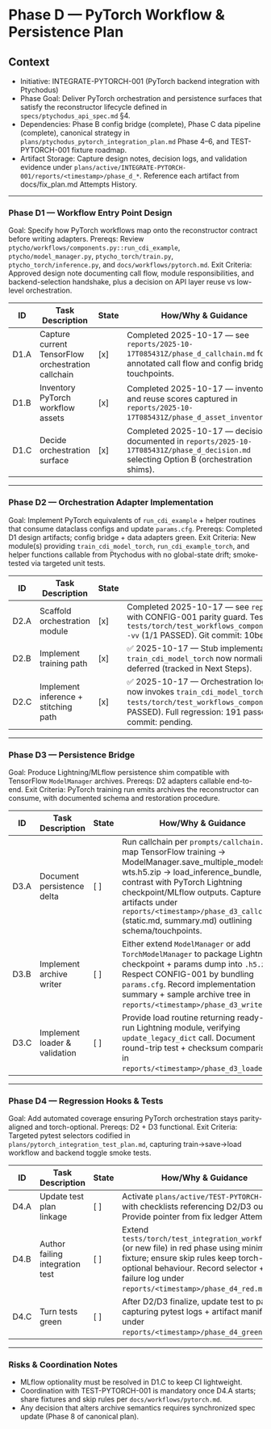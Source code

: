 # Phase D — PyTorch Workflow & Persistence Plan

## Context
- Initiative: INTEGRATE-PYTORCH-001 (PyTorch backend integration with Ptychodus)
- Phase Goal: Deliver PyTorch orchestration and persistence surfaces that satisfy the reconstructor lifecycle defined in `specs/ptychodus_api_spec.md` §4.
- Dependencies: Phase B config bridge (complete), Phase C data pipeline (complete), canonical strategy in `plans/ptychodus_pytorch_integration_plan.md` Phase 4–6, and TEST-PYTORCH-001 fixture roadmap.
- Artifact Storage: Capture design notes, decision logs, and validation evidence under `plans/active/INTEGRATE-PYTORCH-001/reports/<timestamp>/phase_d_*`. Reference each artifact from docs/fix_plan.md Attempts History.

---

### Phase D1 — Workflow Entry Point Design
Goal: Specify how PyTorch workflows map onto the reconstructor contract before writing adapters.
Prereqs: Review `ptycho/workflows/components.py::run_cdi_example`, `ptycho/model_manager.py`, `ptycho_torch/train.py`, `ptycho_torch/inference.py`, and `docs/workflows/pytorch.md`.
Exit Criteria: Approved design note documenting call flow, module responsibilities, and backend-selection handshake, plus a decision on API layer reuse vs low-level orchestration.

| ID | Task Description | State | How/Why & Guidance |
| --- | --- | --- | --- |
| D1.A | Capture current TensorFlow orchestration callchain | [x] | Completed 2025-10-17 — see `reports/2025-10-17T085431Z/phase_d_callchain.md` for annotated call flow and config bridge touchpoints. |
| D1.B | Inventory PyTorch workflow assets | [x] | Completed 2025-10-17 — inventory and reuse scores captured in `reports/2025-10-17T085431Z/phase_d_asset_inventory.md`. |
| D1.C | Decide orchestration surface | [x] | Completed 2025-10-17 — decision documented in `reports/2025-10-17T085431Z/phase_d_decision.md` selecting Option B (orchestration shims). |

---

### Phase D2 — Orchestration Adapter Implementation
Goal: Implement PyTorch equivalents of `run_cdi_example` + helper routines that consume dataclass configs and update `params.cfg`.
Prereqs: Completed D1 design artifacts; config bridge + data adapters green.
Exit Criteria: New module(s) providing `train_cdi_model_torch`, `run_cdi_example_torch`, and helper functions callable from Ptychodus with no global-state drift; smoke-tested via targeted unit tests.

| ID | Task Description | State | How/Why & Guidance |
| --- | --- | --- | --- |
| D2.A | Scaffold orchestration module | [x] | Completed 2025-10-17 — see `reports/2025-10-17T091450Z/phase_d2_scaffold.md` for torch-optional scaffold implementation with CONFIG-001 parity guard. Test selector: `pytest tests/torch/test_workflows_components.py::TestWorkflowsComponentsScaffold::test_run_cdi_example_calls_update_legacy_dict -vv` (1/1 PASSED). Git commit: 10be6913. |
| D2.B | Implement training path | [x] | ✅ 2025-10-17 — Stub implementation landed (`reports/2025-10-17T094500Z/phase_d2_training.md`). `_ensure_container` + `train_cdi_model_torch` now normalize inputs and delegate to Lightning stub per TDD plan; full Trainer integration + probe handling deferred (tracked in Next Steps). |
| D2.C | Implement inference + stitching path | [x] | ✅ 2025-10-17 — Orchestration logic implemented (`reports/2025-10-17T101500Z/phase_d2c_green.md`). `run_cdi_example_torch` now invokes `train_cdi_model_torch` + conditional `_reassemble_cdi_image_torch` stub per TF baseline parity. Test selector: `pytest tests/torch/test_workflows_components.py::TestWorkflowsComponentsRun::test_run_cdi_example_invokes_training -vv` (1/1 PASSED). Full regression: 191 passed, 0 failed. `_reassemble_cdi_image_torch` stub deferred to Phase D3 (full inference impl). Git commit: pending. |

---

### Phase D3 — Persistence Bridge
Goal: Produce Lightning/MLflow persistence shim compatible with TensorFlow `ModelManager` archives.
Prereqs: D2 adapters callable end-to-end.
Exit Criteria: PyTorch training run emits archives the reconstructor can consume, with documented schema and restoration procedure.

| ID | Task Description | State | How/Why & Guidance |
| --- | --- | --- | --- |
| D3.A | Document persistence delta | [ ] | Run callchain per `prompts/callchain.md` to map TensorFlow training → ModelManager.save_multiple_models → wts.h5.zip → load_inference_bundle, then contrast with PyTorch Lightning checkpoint/MLflow outputs. Capture artifacts under `reports/<timestamp>/phase_d3_callchain/` (static.md, summary.md) outlining schema/touchpoints. |
| D3.B | Implement archive writer | [ ] | Either extend `ModelManager` or add `TorchModelManager` to package Lightning checkpoint + params dump into `.h5.zip`. Respect CONFIG-001 by bundling `params.cfg`. Record implementation summary + sample archive tree in `reports/<timestamp>/phase_d3_writer.md`. |
| D3.C | Implement loader & validation | [ ] | Provide load routine returning ready-to-run Lightning module, verifying `update_legacy_dict` call. Document round-trip test + checksum comparison in `reports/<timestamp>/phase_d3_loader.md`. |

---

### Phase D4 — Regression Hooks & Tests
Goal: Add automated coverage ensuring PyTorch orchestration stays parity-aligned and torch-optional.
Prereqs: D2 + D3 functional.
Exit Criteria: Targeted pytest selectors codified in `plans/pytorch_integration_test_plan.md`, capturing train→save→load workflow and backend toggle smoke tests.

| ID | Task Description | State | How/Why & Guidance |
| --- | --- | --- | --- |
| D4.A | Update test plan linkage | [ ] | Activate `plans/active/TEST-PYTORCH-001` with checklists referencing D2/D3 outputs. Provide pointer from fix ledger Attempt log. |
| D4.B | Author failing integration test | [ ] | Extend `tests/torch/test_integration_workflow.py` (or new file) in red phase using minimal fixture; ensure skip rules keep torch-optional behaviour. Record selector + failure log under `reports/<timestamp>/phase_d4_red.md`. |
| D4.C | Turn tests green | [ ] | After D2/D3 finalize, update test to pass, capturing pytest logs + artifact manifests under `reports/<timestamp>/phase_d4_green.md`. |

---

### Risks & Coordination Notes
- MLflow optionality must be resolved in D1.C to keep CI lightweight.
- Coordination with TEST-PYTORCH-001 is mandatory once D4.A starts; share fixtures and skip rules per `docs/workflows/pytorch.md`.
- Any decision that alters archive semantics requires synchronized spec update (Phase 8 of canonical plan).

